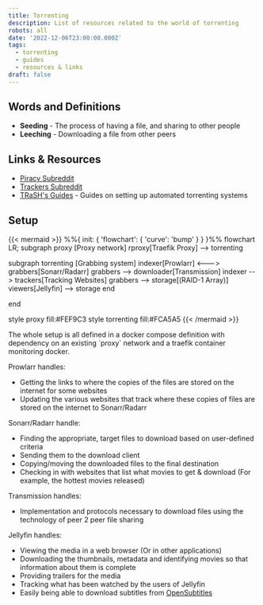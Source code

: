 ```yaml
---
title: Torrenting
description: List of resources related to the world of torrenting
robots: all
date: '2022-12-06T23:00:00.000Z'
tags:
  - torrenting
  - guides
  - resources & links
draft: false
---
```


## Words and Definitions

- **Seeding** - The process of having a file, and sharing to other people
- **Leeching** - Downloading a file from other peers

## Links & Resources

- [Piracy Subreddit](https://reddit.com/r/piracy "")
- [Trackers Subreddit](https://www.reddit.com/r/trackers/ "")
- [TRaSH's Guides](https://trash-guides.info/ "") - Guides on setting up automated torrenting systems

## Setup

{{< mermaid >}}
%%{ init: { 'flowchart': { 'curve': 'bump' } } }%%
flowchart LR;
subgraph proxy [Proxy network]
rproxy[Traefik Proxy] --> torrenting

subgraph torrenting [Grabbing system]
indexer[Prowlarr] <---> grabbers[Sonarr/Radarr]
grabbers --> downloader[Transmission]
indexer --> trackers[Tracking Websites]
grabbers --> storage[(RAID-1 Array)]
viewers[Jellyfin] --> storage
end

end

style proxy fill:#FEF9C3
style torrenting fill:#FCA5A5
{{< /mermaid >}}

The whole setup is all defined in a docker compose definition with dependency on an existing \`proxy\` network and a traefik container monitoring docker.

Prowlarr handles:
- Getting the links to where the copies of the files are stored on the internet for some websites
- Updating the various websites that track where these copies of files are stored on the internet to Sonarr/Radarr

Sonarr/Radarr handle:
- Finding the appropriate, target files to download based on user-defined criteria
- Sending them to the download client
- Copying/moving the downloaded files to the final destination
- Checking in with websites that list what movies to get & download (For example, the hottest movies released)

Transmission handles:
- Implementation and protocols necessary to download files using the technology of peer 2 peer file sharing

Jellyfin handles:
- Viewing the media in a web browser (Or in other applications)
- Downloading the thumbnails, metadata and identifying movies so that information about them is complete
- Providing trailers for the media
- Tracking what has been watched by the users of Jellyfin
- Easily being able to download subtitles from [OpenSubtitles](https://www.opensubtitles.com/en)
